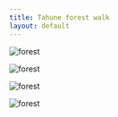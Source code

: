 ```yaml
---
title: Tahune forest walk
layout: default
---
```



![forest](http://s3.julian1.io/rx100/smaller/DSC01747.JPG)

![forest](http://s3.julian1.io/rx100/smaller/DSC01755.JPG)

![forest](http://s3.julian1.io/rx100/smaller/DSC01724.JPG)

![forest](http://s3.julian1.io/rx100/smaller/DSC01742.JPG)



